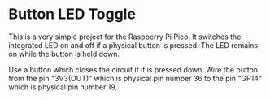 # Button LED Toggle

This is a very simple project for the Raspberry Pi Pico. It switches the
integrated LED on and off if a physical button is pressed. The LED remains on
while the button is held down.

Use a button which closes the circuit if it is
pressed down. Wire the button from the pin "3V3(OUT)" which is physical pin
number 36 to the pin "GP14" which is physical pin number 19.

